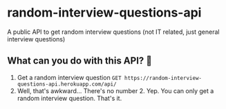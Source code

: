 # random-interview-questions-api

A public API to get random interview questions (not IT related, just general interview questions)

## What can you do with this API? 🤔

1. Get a random interview question `GET https://random-interview-questions-api.herokuapp.com/api/`
2. Well, that's awkward... There's no number 2. Yep. You can only get a random interview question. That's it.
